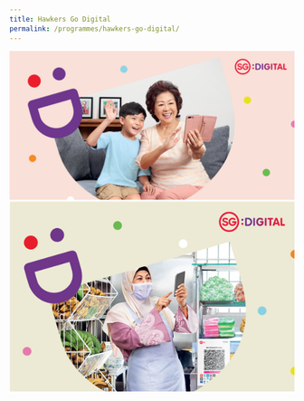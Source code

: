 ```yaml
---
title: Hawkers Go Digital
permalink: /programmes/hawkers-go-digital/
---
```


![image](/images/IMSilver_MastheadBanners-2100-x-1100.jpg)
![image](/images/IMDA_MastheadBanners-MYHawker-600-x-400.jpg)

